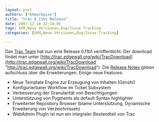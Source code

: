 ```yaml
---
layout: post
authors: ["khmarbaise"]
title: "trac 0.11b1 Release"
date: 2007-12-18 22:10:05
tags: SKM,Neue Versionen,Bug/Issue Tracking
categories: [SKM,Neue Versionen,Bug/Issue Tracking]

---
```

Das [ Trac Team](http://trac.edgewall.org/ " Trac Team") hat nun eine Release 0.11b1 veröffentlicht. 
Der download findet man unter  [http://trac.edgewall.org/wiki/TracDownload](http://trac.edgewall.org/wiki/TracDownload "http://trac.edgewall.org/wiki/TracDownload"). 
Die [Release Notes](http://trac.edgewall.org/wiki/TracDev/ReleaseNotes/0.11 "Release Notes") geben aufschluss über die Erweiterungen.
Einige neue Features:

+ Neue Template Engine zur Erzeugung von Inhalten (Genshi)
+ Konfigurierbarer Workflow im Ticket Subsystem
+ Verbesserung der Granularität von Berechtigungen
+ Unterstützung von Pygments als default Syntax highlighter
+ Erweiterter Repository Browser (blame Unterstützung, Dynamische Erweiterung von Verzeichnissen)
+ WebAdmin PlugIn ist nun ein integraler Bestandteil von Trac
